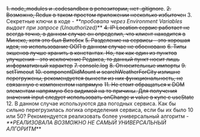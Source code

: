 ~~1. node_modules и .codesandbox в репозитории, нет .gitignore~~. 
~~2. Возможно, Redux в таком простом приложении несколько избыточен~~
3. Секретные ключи в коде - _**пробовала через Environment Variables выдает при запросе  (Unauthorized)_**
~~4. IP Location сервис работает не всегда точно, в данном случае он определил, что клиент находится в Минске, хотя это был Витебск~~
~~5. Разделение на сервисы - это хорошая идея, но использование ООП в данном случае не обосновано~~
~~6. Типы экшенов лучше хранить в константах. Но, так как один из пунктов улучшения - это исключение Редакса, то данный пункт носит лишь информативный характер~~
~~7. console.log~~
~~8. Относительные импорты~~
~~9. setTimeout~~
~~10. componentDidMount и searchWeatherForCity излишне перегружены, рекомендуется вынести из них функциональность, не связанную с компонентом напрямую~~
~~11. Не стоит обращаться к DOM элементам напрямую без видимой на то причины. Для получения значения input следует использовать onChange и value в купе с useState~~
12. В данном случае используются два погодных сервиса. Как бы сильно перегрузилась логика определения сервиса, если бы их было 10 или 50? Рекомендуется реализовать более универсальный алгоритм - _**РЕАЛИЗОВАЛА ВОЗМОЖНО НЕ САМЫЙ УНИВЕРСАЛЬНЫЙ АЛГОРИТМ_**

